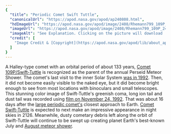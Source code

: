 ```yaml
---
{
  "title": "Periodic Comet Swift Tuttle",
  "canonicalUrl": "https://apod.nasa.gov/apod/ap240808.html",
  "hdImageUrl": "https://apod.nasa.gov/apod/image/2408/Rhemann799_109P_24_11_92.jpg",
  "imageUrl": "https://apod.nasa.gov/apod/image/2408/Rhemann799_109P_24_11_92_1100px.jpg",
  "imageAlt": "See Explanation. Clicking on the picture will download  the highest resolution version available.",
  "credit": [
    "Image Credit & [Copyright](https://apod.nasa.gov/apod/lib/about_apod.html#srapply): [Gerald Rhemann](http://www.astrostudio.at/index.php)"
  ]
}
---
```


A Halley-type comet with an orbital period of about 133 years, [Comet 109P/Swift-Tuttle](https://science.nasa.gov/solar-system/comets/109p-swift-tuttle/) is recognized as the parent of the annual Perseid Meteor Shower. The comet's last visit to the inner Solar System [was in 1992](https://ui.adsabs.harvard.edu/abs/1994JBAA..104...11M/abstract). Then, it did not become easily visible to the naked eye, but it did become bright enough to see from most locations with binoculars and small telescopes. This stunning color image of Swift-Tuttle's greenish coma, long ion tail and dust tail was recorded using [film on November 24, 1992](http://www.astrostudio.at/2_Bright%20Comets.php?img=images/2_Bright%20Comets/799_109P_24_11_92.jpg). That was about 16 days after the [large periodic comet's](https://www.rocketstem.org/2020/11/28/ice-and-stone-comet-of-week-49/) closest approach to Earth. [Comet Swift-Tuttle](https://en.wikipedia.org/wiki/Comet_Swift%E2%80%93Tuttle) is expected to next make an impressive appearance in night skies in 2126. Meanwhile, dusty cometary debris left along the orbit of Swift-Tuttle will continue to be swept up creating planet Earth's best-known July and [August meteor shower](https://earthsky.org/astronomy-essentials/everything-you-need-to-know-perseid-meteor-shower/).
